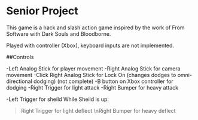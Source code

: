# Senior Project

This game is a hack and slash action game inspired by the work of From Software with Dark Souls and Bloodborne.

Played with controller (Xbox), keyboard inputs are not implemented.

##Controls

-Left Analog Stick for player movement
-Right Analog Stick for camera movement
-Click Right Analog Stick for Lock On (changes dodges to omni-directional dodging) (not complete)
-B button on Xbox controller for dodging
-Right Trigger for light attack
-Right Bumper for heavy attack

-Left Trigger for sheild
While Sheild is up:
> Right Trigger for light deflect
> \nRight Bumper for heavy deflect
